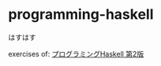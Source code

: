 # programming-haskell

はすはす  

exercises of:
[プログラミングHaskell 第2版](https://www.lambdanote.com/collections/haskell)
